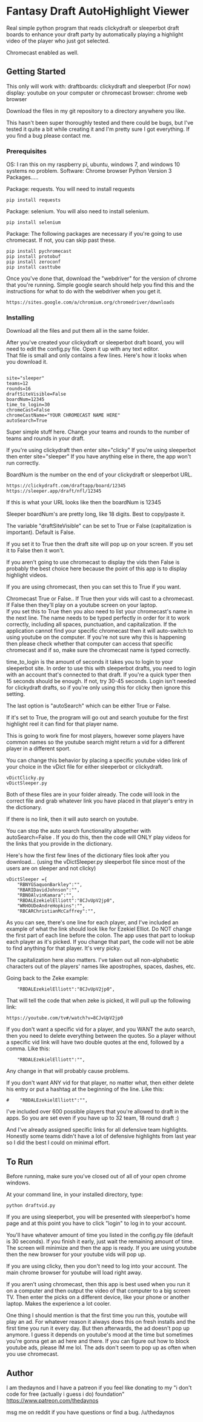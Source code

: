 # Fantasy Draft AutoHighlight Viewer

Real simple python program that reads clickydraft or sleeperbot draft boards to enhance your draft party by automatically playing a highlight video of the player who just got selected.

Chromecast enabled as well.

## Getting Started

This only will work with:
draftboards: clickydraft and sleeperbot (For now) 
display: youtube on your computer or chromecast
browser: chrome web browser 

Download the files in my git repository to a directory anywhere you like.

This hasn't been super thoroughly tested and there could be bugs, but I've tested it quite a bit while creating it and I'm pretty sure I got everything.  If you find a bug please contact me. 

### Prerequisites

OS: I ran this on my raspberry pi, ubuntu, windows 7, and windows 10 systems no problem. 
Software: Chrome browser
Python Version 3
Packages.....

Package: requests. You will need to install requests
```
pip install requests
```
Package: selenium. You will also need to install selenium.  
```
pip install selenium
```
Package: The following packages are necessary if you're going to use chromecast. If not, you can skip past these. 

```
pip install pychromecast
pip install protobuf
pip install zeroconf
pip install casttube
```

Once you've done that, download the "webdriver" for the version of chrome that you're running. Simple google search should help you find this and the instructions for what to do with the webdriver when you get it. 
```
https://sites.google.com/a/chromium.org/chromedriver/downloads
```

### Installing

Download all the files and put them all in the same folder.

After you've created your clickydraft or sleeperbot draft board, you will need to edit the config.py file.
Open it up with any text editor.  
That file is small and only contains a few lines.  Here's how it looks when you download it.

```

site="sleeper"
teams=12
rounds=16
draftSiteVisible=False
boardNum=12345
time_to_login=30
chromeCast=False
chromeCastName="YOUR CHROMECAST NAME HERE"
autoSearch=True
```

Super simple stuff here. Change your teams and rounds to the number of teams and rounds in your draft.  

If you're using clickydraft then enter site="clicky"
If you're using sleeperbot then enter site="sleeper"
If you have anything else in there, the app won't run correctly.  

BoardNum is the number on the end of your clickydraft or sleeperbot URL.

```
https://clickydraft.com/draftapp/board/12345
https://sleeper.app/draft/nfl/12345
```

If this is what your URL looks like then the boardNum is 12345

Sleeper boardNum's are pretty long, like 18 digits.  Best to copy/paste it.

The variable "draftSiteVisible" can be set to True or False (capitalization is important). Default is False.

If you set it to True then the draft site will pop up on your screen.  If you set it to False then it won't.  

If you aren't going to use chromecast to display the vids then False is probably the best choice here because the point of this app is to display highlight videos. 

If you are using chromecast, then you can set this to True if you want.

Chromecast True or False.. If True then your vids will cast to a chromecast.  If False then they'll play on a youtube screen on your laptop.  
If you set this to True then you also need to list your chromecast's name in the next line.  The name needs to be typed perfectly in order for it to work correctly, including all spaces, punctuation, and capitalization.
If the application cannot find your specific chromecast then it will auto-switch to using youtube on the computer.  If you're not sure why this is happening then please check whether that computer can access that specific chromecast and if so, make sure the chromecast name is typed correctly.

time_to_login is the amount of seconds it takes you to login to your sleeperbot site.  In order to use this with sleeperbot drafts, you need to login with an account that's connected to that draft.  If you're a quick typer then 15 seconds should be enough.  If not, try 30-45 seconds.  Login isn't needed for clickydraft drafts, so if you're only using this for clicky then ignore this setting.

The last option is "autoSearch" which can be either True or False.

If it's set to True, the program will go out and search youtube for the first highlight reel it can find for that player name.  

This is going to work fine for most players, however some players have common names so the youtube search might return a vid for a different player in a different sport.

You can change this behavior by placing a specific youtube video link of your choice in the vDict file for either sleeperbot or clickydraft. 

```
vDictClicky.py
vDictSleeper.py
```

Both of these files are in your folder already.  The code will look in the correct file and grab whatever link you have placed in that player's entry in the dictionary.  

If there is no link, then it will auto search on youtube.

You can stop the auto search functionality altogether with autoSearch=False .  If you do this, then the code will ONLY play videos for the links that you provide in the dictionary. 

Here's how the first few lines of the dictionary files look after you download...
(using the vDictSleeper.py sleeperbot file since most of the users are on sleeper and not clicky)

```
vDictSleeper ={
    "RBNYGSaquonBarkley":"",
    "RBARIDavidJohnson":"",
    "RBNOAlvinKamara":"",
    "RBDALEzekielElliott":"8CJvUpV2jp0",
    "WRHOUDeAndreHopkins":"",
    "RBCARChristianMcCaffrey":"",

```

As you can see, there's one line for each player, and I've included an example of what the link should look like for Ezekiel Elliot.   Do NOT change the first part of each line before the colon. The app uses that part to lookup each player as it's picked. If you change that part, the code will not be able to find anything for that player. It's very picky.

The capitalization here also matters.  I've taken out all non-alphabetic characters out of the players' names like apostrophes, spaces, dashes, etc.

Going back to the Zeke example:  

```
    "RBDALEzekielElliott":"8CJvUpV2jp0",
```

That will tell the code that when zeke is picked, it will pull up the following link:
```
https://youtube.com/tv#/watch?v=8CJvUpV2jp0
```

If you don't want a specific vid for a player, and you WANT the auto search, then you need to delete everything between the quotes. So a player without a specific vid link will have two double quotes at the end, followed by a comma. 
Like this:

```
    "RBDALEzekielElliott":"",
```
Any change in that will probably cause problems.

If you don't want ANY vid for that player, no matter what, then either delete his entry or put a hashtag at the beginning of the line. 
Like this:
```
#    "RBDALEzekielElliott":"",
```


I've included over 600 possible players that you're allowed to draft in the apps. So you are set even if you have up to 32 team, 18 round draft :)

And I've already assigned specific links for all defensive team highlights.  Honestly some teams didn't have a lot of defensive highlights from last year so I did the best I could on minimal effort.

## To Run

Before running, make sure you've closed out of all of your open chrome windows. 

At your command line, in your installed directory, type: 

```
python draftvid.py
```

If you are using sleeperbot, you will be presented with sleeperbot's home page and at this point you have to click "login" to log in to your account.  

You'll have whatever amount of time you listed in the config.py file (default is 30 seconds).  If you finish it early, just wait the remaining amount of time. The screen will minimize and then the app is ready. If you are using youtube then the new browser for your youtube vids will pop up.  

If you are using clicky, then you don't need to log into your account. The main chrome browser for youtube will load right away.

If you aren't using chromecast, then this app is best used when you run it on a computer and then output the video of that computer to a big screen TV.  Then enter the picks on a different device, like your phone or another laptop.  Makes the experience a lot cooler.

One thing I should mention is that the first time you run this, youtube will play an ad.  For whatever reason it always does this on fresh installs and the first time you run it every day. But then afterwards, the ad doesn't pop up anymore. I guess it depends on youtube's mood at the time but sometimes you're gonna get an ad here and there.  If you can figure out how to block youtube ads, please IM me lol.  The ads don't seem to pop up as often when you use chromecast.


## Author

I am thedaynos and I have a patreon if you feel like donating to my "i don't code for free (actually i guess i do) foundation"
https://www.patreon.com/thedaynos

msg me on reddit if you have questions or find a bug.  /u/thedaynos
